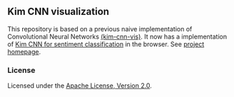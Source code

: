 ## Kim CNN visualization

This repository is based on a previous naive implementation of Convolutional Neural Networks [(kim-cnn-vis)](https://github.com/tuzhucheng/kim-cnn-vis). It now has a implementation of [Kim CNN for sentiment classification](https://arxiv.org/abs/1408.5882) in the browser. See [project homepage](yiyun-liang.github.io/kim-cnn-vis).

### License

Licensed under the [Apache License, Version 2.0](http://www.apache.org/licenses/LICENSE-2.0).

